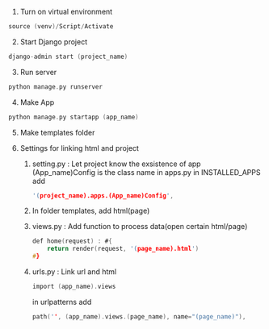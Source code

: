 1. Turn on virtual environment
```c
source (venv)/Script/Activate
```

2. Start Django project
```c
django-admin start (project_name)
```

3. Run server
```c
python manage.py runserver
```

4. Make App
```c
python manage.py startapp (app_name)
```

5. Make templates folder


6. Settings for linking html and project
    1) setting.py : Let project know the exsistence of app
        (App_name)Config is the class name in apps.py
        in INSTALLED_APPS add 
        ```c
        '(project_name).apps.(App_name)Config',

        ```
    2) In folder templates, add html(page)
    3) views.py : Add function to process data(open certain html/page)
        ```c
        def home(request) : #{
            return render(request, '(page_name).html')    
        #}
        ```
    4) urls.py : Link url and html
        ```c
        import (app_name).views
        ```

        in urlpatterns add
        ```c
        path('', (app_name).views.(page_name), name="(page_name)"),
        ```